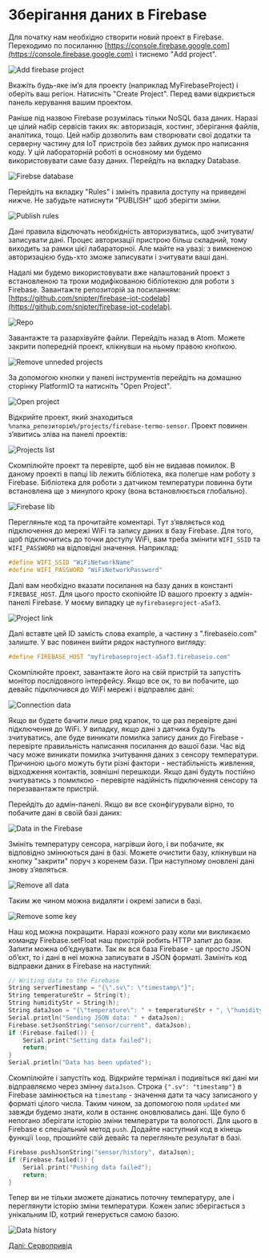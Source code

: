 # Зберігання даних в Firebase

Для початку нам необхідно створити новий проект в Firebase. Переходимо по посиланню [https://console.firebase.google.com](https://console.firebase.google.com) і тиснемо "Add project".

![Add firebase project](https://github.com/snipter/firebase-iot-codelab/blob/master/docs/assets/image47.png)

Вкажіть будь-яке ім’я для проекту (наприклад MyFirebaseProject) і оберіть ваш регіон. Натисніть "Create Project". Перед вами відкриється панель керування вашим проектом.

Раніше під назвою Firebase розумілась тільки NoSQL база даних. Наразі це цілий набір сервісів таких як: авторизація, хостинг, зберігання файлів, аналітика, тощо. Цей набір дозволить вам створювати свої додатки та серверну частину для IoT пристроїв без зайвих думок про написання коду. У цій лабораторній роботі в основному ми будемо використовувати саме базу даних. Перейдіть на вкладку Database.

![Firebse database](https://github.com/snipter/firebase-iot-codelab/blob/master/docs/assets/image10.png)

Перейдіть на вкладку "Rules" і змініть правила доступу на приведені нижче. Не забудьте натиснути "PUBLISH" щоб зберігти зміни.

![Publish rules](https://github.com/snipter/firebase-iot-codelab/blob/master/docs/assets/image40.png)

Дані правила відключать необхідність авторизуватись, щоб зчитувати/записувати дані. Процес авторизації пристрою більш складний, тому виходить за рамки цієї лабараторної. Але майте на увазі: з вимкненою авторизацією будь-хто зможе записувати і зчитувати ваші дані.

Надалі ми будемо використовувати вже налаштований проект з встановленою та трохи модифікованою бібліотекою для роботи з Firebase. Завантажте репозиторій за посиланням: [https://github.com/snipter/firebase-iot-codelab](https://github.com/snipter/firebase-iot-codelab).

![Repo](https://github.com/snipter/firebase-iot-codelab/blob/master/docs/assets/image6.png)

Завантажте та разархівуйте файли. Перейдіть назад в Atom. Можете закрити попередній проект, клікнувши на ньому правою кнопкою.

![Remove unneded projects](https://github.com/snipter/firebase-iot-codelab/blob/master/docs/assets/image61.png)

За допомогою кнопки у панелі інструментів перейдіть на домашню сторінку PlatformIO та натисніть "Open Project".

![Open project](https://github.com/snipter/firebase-iot-codelab/blob/master/docs/assets/image33.png)

Відкрийте проект, який знаходиться `%папка_репозиторію%/projects/firebase-termo-sensor`. Проект повинен з’явитись зліва на панелі проектів:

![Projects list](https://github.com/snipter/firebase-iot-codelab/blob/master/docs/assets/image52.png)

Скомпілюйте проект та перевірте, щоб він не видавав помилок. В даному проекті в папці lib лежить бібліотека, яка полегше нам роботу з Firebase. Бібліотека для роботи з датчиком температури повинна бути встановлена ще з минулого кроку (вона встановлюється глобально).

![Firebase lib](https://github.com/snipter/firebase-iot-codelab/blob/master/docs/assets/image37.png)

Перегляньте код та прочитайте коментарі. Тут з’являється код підключення до мережі WiFi та запису даних в базу Firebase. Для того, щоб підключитись до точки доступу WiFi, вам треба змінити `WIFI_SSID` та `WIFI_PASSWORD` на відповідні значення. Наприклад:

```c++
#define WIFI_SSID "WiFiNetworkName"
#define WIFI_PASSWORD "WiFiNetworkPassword"
```

Далі вам необхідно вказати посилання на базу даних в константі `FIREBASE_HOST`. Для цього просто скопіюйте ID вашого проекту з адмін-панелі Firebase. У моєму випадку це `myfirebaseproject-a5af3`.

![Project link](https://github.com/snipter/firebase-iot-codelab/blob/master/docs/assets/image43.png)

Далі вставте цей ID замість слова example, а частину з ".firebaseio.com" залиште. У вас повинен вийти рядок наступного вигляду:

```C++
#define FIREBASE_HOST "myfirebaseproject-a5af3.firebaseio.com"
```

Скомпілюйте проект,  завантажте його на свій пристрій та запустіть монітор послідовного інтерфейсу.  Якщо все ок, то ви побачите, що девайс підключився до WiFi мережі і відправляє дані:

![Connection data](https://github.com/snipter/firebase-iot-codelab/blob/master/docs/assets/image21.png)

Якщо ви будете бачити лише ряд крапок, то ще раз перевірте дані підключення до WiFi. У випадку, якщо дані з датчика будуть зчитуватись, але буде виникати помилка запису даних до Firebase - перевірте правильність написання посилання до вашої бази. Час від часу може виникати помилка зчитування даних з сенсору температури. Причиною цього можуть бути різні фактори - нестабільність живлення, відходження контактів, зовнішні перешкоди. Якщо дані будуть постійно зчитуватись з помилкою - перевірте надійність підключення сенсору та перезавантажте пристрій.

Перейдіть до адмін-панелі. Якщо ви все сконфігурували вірно, то побачите дані в своїй базі даних:

![Data in the Firebase](https://github.com/snipter/firebase-iot-codelab/blob/master/docs/assets/image29.png)
 
Змініть температуру сенсора, нагрівши його, і ви побачите, як відповідно змінюються дані в базі. Можете очистити базу, клікнувши на кнопку "закрити" поруч з коренем бази. При наступному оновлені дані знову з’являться.

![Remove all data](https://github.com/snipter/firebase-iot-codelab/blob/master/docs/assets/image28.png)

Таким же чином можна видаляти і окремі записи в базі.

![Remove some key](https://github.com/snipter/firebase-iot-codelab/blob/master/docs/assets/image12.png)

Наш код можна покращити. Наразі кожного разу коли ми викликаємо команду Firebase.setFloat наш пристрій робить HTTP запит до бази. Запити можна об’єднувати. Так як вся база Firebase - це просто JSON об’єкт, то і дані в неї можна записувати в JSON форматі. Замініть код відправки даних в Firebase на наступний:

```c++
// Writing data to the Firebase
String serverTimestamp = "{\".sv\": \"timestamp\"}";
String temperatureStr = String(t);
String humidityStr = String(h);
String dataJson = "{\"temperature\": " + temperatureStr + ", \"humidity\": " + humidityStr + ", \"updated\": " + serverTimestamp + "}";
Serial.println("Sending JSON data: " + dataJson);
Firebase.setJsonString("sensor/current", dataJson);
if (Firebase.failed()) {
    Serial.print("Setting data failed");
    return;
}
Serial.println("Data has been updated");
```

Скомпілюйте і запустіть код. Відкрийте термінал і подивіться які дані ми відправляємо через змінну `dataJson`. Строка `{".sv": "timestamp"}` в Firebase замінюється на `timestamp` - значення дати та часу записаного у форматі цілого числа. Таким чином, за допомогою поля `updated` ми завжди будемо знати, коли в останнє оновлювались дані.
Ще було б непогано зберігати історію зміни температури та вологості. Для цього в Firebase є спеціальний метод `push`. Додайте наступний код в кінець функції `loop`, прошийте свій девайс та перегляньте результат в базі.

```c++
Firebase.pushJsonString("sensor/history", dataJson);
if (Firebase.failed()) {
    Serial.print("Pushing data failed");
    return;
}
```

Тепер ви не тільки зможете дізнатись поточну температуру, але і переглянути історію зміни температури. Кожен запис зберігається з унікальним ID, котрий генерується самою базою.

![Data history](https://github.com/snipter/firebase-iot-codelab/blob/master/docs/assets/image49.png)

[Далі: Сервопривід](05-micro-servo.md)
